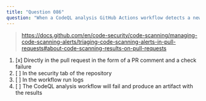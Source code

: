 ```yaml
---
title: "Question 086"
question: "When a CodeQL analysis GitHub Actions workflow detects a new vulnerability on a pull request, where can you find the information about that vulnerability?"
---
```



> https://docs.github.com/en/code-security/code-scanning/managing-code-scanning-alerts/triaging-code-scanning-alerts-in-pull-requests#about-code-scanning-results-on-pull-requests
1. [x] Directly in the pull request in the form of a PR comment and a check failure
1. [ ] In the security tab of the repository
1. [ ] In the workflow run logs
1. [ ] The CodeQL analysis workflow will fail and produce an artifact with the results
